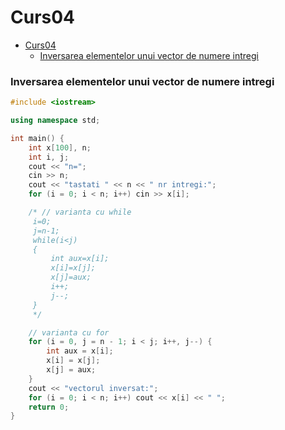 # Curs04

- [Curs04](#curs04)
    - [Inversarea elementelor unui vector de numere intregi](#inversarea-elementelor-unui-vector-de-numere-intregi)

### Inversarea elementelor unui vector de numere intregi

```c++
#include <iostream>

using namespace std;

int main() {
    int x[100], n;
    int i, j;
    cout << "n=";
    cin >> n;
    cout << "tastati " << n << " nr intregi:";
    for (i = 0; i < n; i++) cin >> x[i];

    /* // varianta cu while
     i=0;
     j=n-1;
     while(i<j)
     {
         int aux=x[i];
         x[i]=x[j];
         x[j]=aux;
         i++;
         j--;
     }
     */

    // varianta cu for
    for (i = 0, j = n - 1; i < j; i++, j--) {
        int aux = x[i];
        x[i] = x[j];
        x[j] = aux;
    }
    cout << "vectorul inversat:";
    for (i = 0; i < n; i++) cout << x[i] << " ";
    return 0;
}
```

